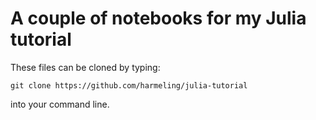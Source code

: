 # A couple of notebooks for my Julia tutorial

These files can be cloned by typing:

    git clone https://github.com/harmeling/julia-tutorial

into your command line.

